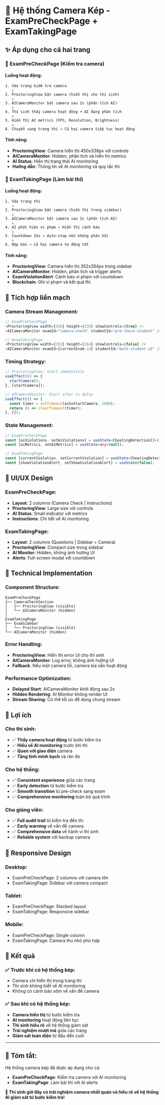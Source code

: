 # 🎥 Hệ thống Camera Kép - ExamPreCheckPage + ExamTakingPage

## ✨ Áp dụng cho cả hai trang

### 🎯 **ExamPreCheckPage (Kiểm tra camera)**

#### **Luồng hoạt động:**
```
1. Vào trang kiểm tra camera
   ↓
2. ProctoringView bật camera (hiển thị cho thí sinh)
   ↓
3. AICameraMonitor bật camera sau 2s (phân tích AI)
   ↓
4. Thí sinh thấy camera hoạt động + AI đang phân tích
   ↓
5. Hiển thị AI metrics (FPS, Resolution, Brightness)
   ↓
6. Chuyển sang trang thi → Cả hai camera tiếp tục hoạt động
```

#### **Tính năng:**
- **ProctoringView**: Camera hiển thị 450x338px với controls
- **AICameraMonitor**: Hidden, phân tích và hiển thị metrics
- **AI Status**: Hiển thị trạng thái AI monitoring
- **Hướng dẫn**: Thông tin về AI monitoring và quy tắc thi

### 🎯 **ExamTakingPage (Làm bài thi)**

#### **Luồng hoạt động:**
```
1. Vào trang thi
   ↓
2. ProctoringView bật camera (hiển thị trong sidebar)
   ↓
3. AICameraMonitor bật camera sau 2s (phân tích AI)
   ↓
4. AI phát hiện vi phạm → Hiển thị cảnh báo
   ↓
5. Countdown 15s → Auto-stop nếu không phản hồi
   ↓
6. Nộp bài → Cả hai camera tự động tắt
```

#### **Tính năng:**
- **ProctoringView**: Camera hiển thị 352x264px trong sidebar
- **AICameraMonitor**: Hidden, phân tích và trigger alerts
- **ExamViolationAlert**: Cảnh báo vi phạm với countdown
- **Blockchain**: Ghi vi phạm và kết quả thi

## 🔄 **Tích hợp liền mạch**

### **Camera Stream Management:**
```typescript
// ExamPreCheckPage
<ProctoringView width={450} height={338} showControls={true} />
<AICameraMonitor examId="camera-check" studentId="pre-check-student" />

// ExamTakingPage  
<ProctoringView width={352} height={264} showControls={false} />
<AICameraMonitor examId={currentExam.id} studentId="mock-student-id" />
```

### **Timing Strategy:**
```typescript
// ProctoringView: Start immediately
useEffect(() => {
  startCamera();
}, [startCamera]);

// AICameraMonitor: Start after 2s delay
useEffect(() => {
  const timer = setTimeout(autoStartCamera, 2000);
  return () => clearTimeout(timer);
}, []);
```

### **State Management:**
```typescript
// ExamPreCheckPage
const [aiViolations, setAiViolations] = useState<CheatingDetection[]>([]);
const [aiMetrics, setAiMetrics] = useState<any>(null);

// ExamTakingPage
const [currentViolation, setCurrentViolation] = useState<CheatingDetection | null>(null);
const [showViolationAlert, setShowViolationAlert] = useState(false);
```

## 🎨 **UI/UX Design**

### **ExamPreCheckPage:**
- **Layout**: 2 columns (Camera Check | Instructions)
- **ProctoringView**: Large size với controls
- **AI Status**: Small indicator với metrics
- **Instructions**: Chi tiết về AI monitoring

### **ExamTakingPage:**
- **Layout**: 2 columns (Questions | Sidebar + Camera)
- **ProctoringView**: Compact size trong sidebar
- **AI Monitor**: Hidden, không ảnh hưởng UI
- **Alerts**: Full-screen modal với countdown

## 🔧 **Technical Implementation**

### **Component Structure:**
```
ExamPreCheckPage
├── CameraCheckSection
│   ├── ProctoringView (visible)
│   └── AICameraMonitor (hidden)
│
ExamTakingPage
├── ExamSidebar
│   └── ProctoringView (visible)
└── AICameraMonitor (hidden)
```

### **Error Handling:**
- **ProctoringView**: Hiển thị error UI cho thí sinh
- **AICameraMonitor**: Log error, không ảnh hưởng UI
- **Fallback**: Nếu một camera lỗi, camera kia vẫn hoạt động

### **Performance Optimization:**
- **Delayed Start**: AICameraMonitor khởi động sau 2s
- **Hidden Rendering**: AI Monitor không render UI
- **Stream Sharing**: Có thể tối ưu để dùng chung stream

## 🎯 **Lợi ích**

### **Cho thí sinh:**
- ✅ **Thấy camera hoạt động** từ bước kiểm tra
- ✅ **Hiểu về AI monitoring** trước khi thi
- ✅ **Quen với giao diện** camera
- ✅ **Tăng tính minh bạch** và răn đe

### **Cho hệ thống:**
- ✅ **Consistent experience** giữa các trang
- ✅ **Early detection** từ bước kiểm tra
- ✅ **Smooth transition** từ pre-check sang exam
- ✅ **Comprehensive monitoring** toàn bộ quá trình

### **Cho giảng viên:**
- ✅ **Full audit trail** từ kiểm tra đến thi
- ✅ **Early warning** về vấn đề camera
- ✅ **Comprehensive data** về hành vi thí sinh
- ✅ **Reliable system** với backup camera

## 📱 **Responsive Design**

### **Desktop:**
- ExamPreCheckPage: 2 columns với camera lớn
- ExamTakingPage: Sidebar với camera compact

### **Tablet:**
- ExamPreCheckPage: Stacked layout
- ExamTakingPage: Responsive sidebar

### **Mobile:**
- ExamPreCheckPage: Single column
- ExamTakingPage: Camera thu nhỏ phù hợp

## 🎉 **Kết quả**

### ✅ **Trước khi có hệ thống kép:**
- Camera chỉ hiển thị trong trang thi
- Thí sinh không biết về AI monitoring
- Không có cảnh báo sớm về vấn đề camera

### ✅ **Sau khi có hệ thống kép:**
- **Camera hiển thị** từ bước kiểm tra
- **AI monitoring** hoạt động liên tục
- **Thí sinh hiểu rõ** về hệ thống giám sát
- **Trải nghiệm mượt mà** giữa các trang
- **Giám sát toàn diện** từ đầu đến cuối

---

## 🎯 **Tóm tắt:**

Hệ thống camera kép đã được áp dụng cho cả:
- **ExamPreCheckPage**: Kiểm tra camera với AI monitoring
- **ExamTakingPage**: Làm bài thi với AI alerts

**🚀 Thí sinh giờ đây có trải nghiệm camera nhất quán và hiểu rõ về hệ thống AI giám sát từ bước kiểm tra!**
